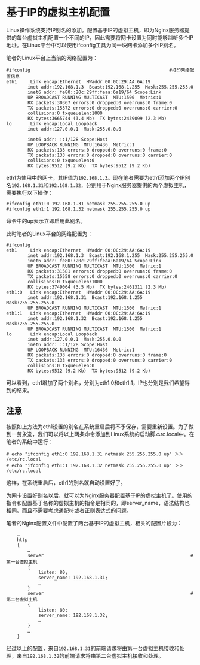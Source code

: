 # 基于IP的虚拟主机配置

Linux操作系统支持IP别名的添加。配置基于IP的虚拟主机，即为Nginx服务器提供的每台虚拟主机配置一个不同的IP，因此需要将网卡设置为同时能够监听多个IP地址。在Linux平台中可以使用ifconfig工具为同一块网卡添加多个IP别名。

笔者的Linux平台上当前的网络配置为：
```
#ifconfig                                                    #打印网络配置信息
eth1     Link encap:Ethernet  HWaddr 00:0C:29:AA:6A:19
        inet addr:192.168.1.3  Bcast:192.168.1.255  Mask:255.255.255.0
        inet6 addr: fe80::20c:29ff:feaa:6a19/64 Scope:Link
        UP BROADCAST RUNNING MULTICAST  MTU:1500  Metric:1
        RX packets:30367 errors:0 dropped:0 overruns:0 frame:0
        TX packets:15372 errors:0 dropped:0 overruns:0 carrier:0
        collisions:0 txqueuelen:1000
        RX bytes:3665744 (3.4 Mb)  TX bytes:2439099 (2.3 Mb)
lo       Link encap:Local Loopback
        inet addr:127.0.0.1  Mask:255.0.0.0

        inet6 addr: ::1/128 Scope:Host
        UP LOOPBACK RUNNING  MTU:16436  Metric:1
        RX packets:133 errors:0 dropped:0 overruns:0 frame:0
        TX packets:133 errors:0 dropped:0 overruns:0 carrier:0
        collisions:0 txqueuelen:0
        RX bytes:9512 (9.2 Kb)  TX bytes:9512 (9.2 Kb)
```
eth1为使用中的网卡，其IP值为`192.168.1.3`。现在笔者需要为eth1添加两个IP别名`192.168.1.31`和`192.168.1.32`，分别用于Nginx服务器提供的两个虚拟主机，需要执行以下操作：
```
#ifconfig eth1:0 192.168.1.31 netmask 255.255.255.0 up
#ifconfig eth1:1 192.168.1.32 netmask 255.255.255.0 up
```
命令中的up表示立即启用此别名。

此时笔者的Linux平台的网络配置为：
```
#ifconfig
eth1     Link encap:Ethernet  HWaddr 00:0C:29:AA:6A:19
        inet addr:192.168.1.3  Bcast:192.168.1.255  Mask:255.255.255.0
        inet6 addr: fe80::20c:29ff:feaa:6a19/64 Scope:Link
        UP BROADCAST RUNNING MULTICAST  MTU:1500  Metric:1
        RX packets:31581 errors:0 dropped:0 overruns:0 frame:0
        TX packets:15558 errors:0 dropped:0 overruns:0 carrier:0
        collisions:0 txqueuelen:1000
        RX bytes:3749064 (3.5 Mb)  TX bytes:2461311 (2.3 Mb)
eth1:0   Link encap:Ethernet  HWaddr 00:0C:29:AA:6A:19
        inet addr:192.168.1.31  Bcast:192.168.1.255  Mask:255.255.255.0
        UP BROADCAST RUNNING MULTICAST  MTU:1500  Metric:1
eth1:1   Link encap:Ethernet  HWaddr 00:0C:29:AA:6A:19
        inet addr:192.168.1.32  Bcast:192.168.1.255  Mask:255.255.255.0
        UP BROADCAST RUNNING MULTICAST  MTU:1500  Metric:1
lo       Link encap:Local Loopback
        inet addr:127.0.0.1  Mask:255.0.0.0
        inet6 addr: ::1/128 Scope:Host
        UP LOOPBACK RUNNING  MTU:16436  Metric:1
        RX packets:133 errors:0 dropped:0 overruns:0 frame:0
        TX packets:133 errors:0 dropped:0 overruns:0 carrier:0
        collisions:0 txqueuelen:0
        RX bytes:9512 (9.2 Kb)  TX bytes:9512 (9.2 Kb)
```
可以看到，eth1增加了两个别名，分别为eth1:0和eth1:1，IP也分别是我们希望得到的结果。

## 注意

按照如上方法为eth1设置的别名在系统重启后将不予保存，需要重新设置。为了做到一劳永逸，我们可以将以上两条命令添加到Linux系统的启动脚本rc.local中。在笔者的系统中运行：
```
# echo "ifconfig eth1:0 192.168.1.31 netmask 255.255.255.0 up" ＞＞ /etc/rc.local
# echo "ifconfig eth1:1 192.168.1.32 netmask 255.255.255.0 up" ＞＞ /etc/rc.local
```

这样，在系统重启后，eth1的别名就自动设置好了。

为网卡设置好别名以后，就可以为Nginx服务器配置基于IP的虚拟主机了。使用的指令和配置基于名称的虚拟主机的指令是相同的，即server_name，语法结构也相同。而且不需要考虑通配符或者正则表达式的问题。

笔者的Nginx配置文件中配置了两台基于IP的虚拟主机，相关的配置片段为：
```
    …
    http
    {
        …
        server                                                       #第一台虚拟主机
        {
            listen: 80;
            server_name: 192.168.1.31;
            …
        }
        server                                                       #第二台虚拟主机
        {
            listen: 80;
            server_name: 192.168.1.32;
            …
        }
        …
    }
```

经过以上的配置，来自`192.168.1.31`的前端请求将由第一台虚拟主机接收和处理，来自`192.168.1.32`的前端请求将由第二台虚拟主机接收和处理。